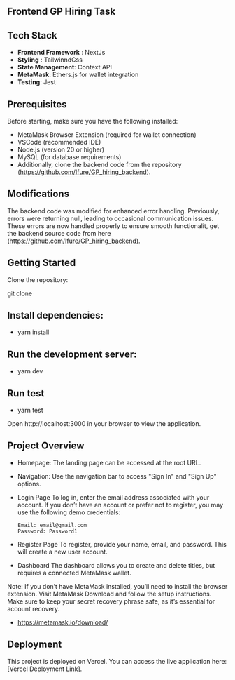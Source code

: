 ## Frontend GP Hiring Task

## Tech Stack

- **Frontend Framework** : NextJs
- **Styling** : TailwinndCss
- **State Management**: Context API
- **MetaMask**: Ethers.js for wallet integration
- **Testing**: Jest

## Prerequisites

Before starting, make sure you have the following installed:

- MetaMask Browser Extension (required for wallet connection)
- VSCode (recommended IDE)
- Node.js (version 20 or higher)
- MySQL (for database requirements)
- Additionally, clone the backend code from the repository (https://github.com/Ifure/GP_hiring_backend).

## Modifications

The backend code was modified for enhanced error handling. Previously, errors were returning null, leading to occasional communication issues. These errors are now handled properly to ensure smooth functionalit, get the backend source code from here (https://github.com/Ifure/GP_hiring_backend).

## Getting Started

Clone the repository:

git clone <repository-url>

## Install dependencies:

- yarn install

## Run the development server:

- yarn dev

## Run test

- yarn test

Open http://localhost:3000 in your browser to view the application.

## Project Overview

- Homepage: The landing page can be accessed at the root URL.
- Navigation: Use the navigation bar to access "Sign In" and "Sign Up" options.
- Login Page
  To log in, enter the email address associated with your account. If you don’t have an account or prefer not to register, you may use the following demo credentials:

      Email: email@gmail.com
      Password: Password1

- Register Page
  To register, provide your name, email, and password. This will create a new user account.

- Dashboard
  The dashboard allows you to create and delete titles, but requires a connected MetaMask wallet.

Note: If you don’t have MetaMask installed, you’ll need to install the browser extension. Visit MetaMask Download and follow the setup instructions. Make sure to keep your secret recovery phrase safe, as it’s essential for account recovery.

- https://metamask.io/download/

## Deployment

This project is deployed on Vercel. You can access the live application here: [Vercel Deployment Link].
